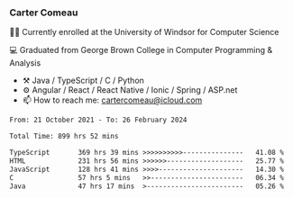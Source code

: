 ### Carter Comeau

🙋‍♂️ Currently enrolled at the University of Windsor for Computer Science

💻 Graduated from George Brown College in Computer Programming & Analysis

- ⚒️ Java / TypeScript / C / Python
- ⚙️ Angular / React / React Native / Ionic / Spring / ASP.net
- 📫 How to reach me: cartercomeau@icloud.com

<!--START_SECTION:waka-->

```txt
From: 21 October 2021 - To: 26 February 2024

Total Time: 899 hrs 52 mins

TypeScript       369 hrs 39 mins >>>>>>>>>>---------------   41.08 %
HTML             231 hrs 56 mins >>>>>>-------------------   25.77 %
JavaScript       128 hrs 41 mins >>>>---------------------   14.30 %
C                57 hrs 5 mins   >>-----------------------   06.34 %
Java             47 hrs 17 mins  >------------------------   05.26 %
```

<!--END_SECTION:waka-->
